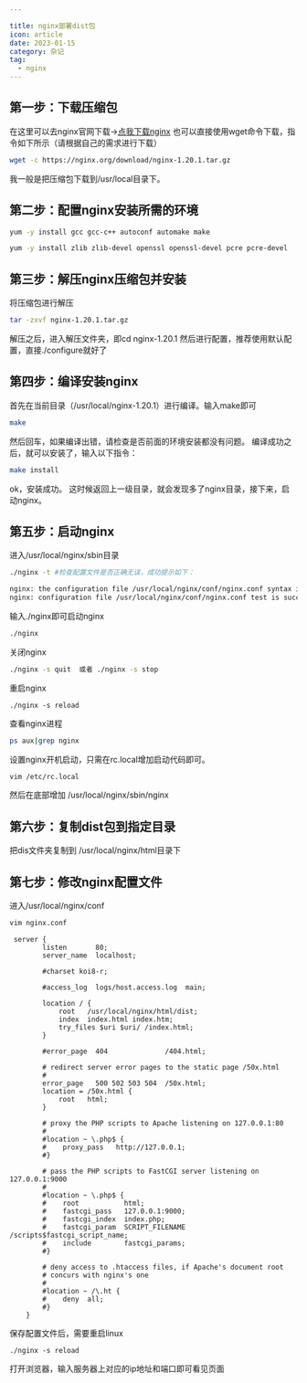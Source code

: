 ```yaml
---

title: nginx部署dist包
icon: article
date: 2023-01-15
category: 杂记
tag:
  - nginx
---
```




## 第一步：下载压缩包

在这里可以去nginx官网下载->[点我下载nginx](http://nginx.org/en/download.html)
也可以直接使用wget命令下载，指令如下所示（请根据自己的需求进行下载）

```bash
wget -c https://nginx.org/download/nginx-1.20.1.tar.gz
```

我一般是把压缩包下载到/usr/local目录下。

## 第二步：配置nginx安装所需的环境

```bash
yum -y install gcc gcc-c++ autoconf automake make
```

```bash
yum -y install zlib zlib-devel openssl openssl-devel pcre pcre-devel
```

## 第三步：解压nginx压缩包并安装

将压缩包进行解压

```bash
tar -zxvf nginx-1.20.1.tar.gz
```

解压之后，进入解压文件夹，即cd nginx-1.20.1
然后进行配置，推荐使用默认配置，直接./configure就好了

## 第四步：编译安装nginx

首先在当前目录（/usr/local/nginx-1.20.1）进行编译。输入make即可

```bash
make
```

然后回车，如果编译出错，请检查是否前面的环境安装都没有问题。
编译成功之后，就可以安装了，输入以下指令：

```bash
make install
```

ok，安装成功。
这时候返回上一级目录，就会发现多了nginx目录，接下来，启动nginx。

## 第五步：启动nginx

进入/usr/local/nginx/sbin目录

```bash
./nginx -t #检查配置文件是否正确无误，成功提示如下：
```

```bash
nginx: the configuration file /usr/local/nginx/conf/nginx.conf syntax is ok
nginx: configuration file /usr/local/nginx/conf/nginx.conf test is successful
```

输入./nginx即可启动nginx

```bash
./nginx
```

关闭nginx

```bash
./nginx -s quit  或者 ./nginx -s stop
```

重启nginx

```
./nginx -s reload
```

查看nginx进程

```bash
ps aux|grep nginx
```

设置nginx开机启动，只需在rc.local增加启动代码即可。

```bash
vim /etc/rc.local
```

然后在底部增加  /usr/local/nginx/sbin/nginx

## 第六步：复制dist包到指定目录

把dis文件夹复制到 /usr/local/nginx/html目录下

## 第七步：修改nginx配置文件

进入/usr/local/nginx/conf

```bash
vim nginx.conf
```

```shell
 server {
        listen       80;
        server_name  localhost;

        #charset koi8-r;

        #access_log  logs/host.access.log  main;

        location / {
            root   /usr/local/nginx/html/dist;
            index  index.html index.htm;
            try_files $uri $uri/ /index.html;
        }

        #error_page  404              /404.html;

        # redirect server error pages to the static page /50x.html
        #
        error_page   500 502 503 504  /50x.html;
        location = /50x.html {
            root   html;
        }

        # proxy the PHP scripts to Apache listening on 127.0.0.1:80
        #
        #location ~ \.php$ {
        #    proxy_pass   http://127.0.0.1;
        #}

        # pass the PHP scripts to FastCGI server listening on 127.0.0.1:9000
        #
        #location ~ \.php$ {
        #    root           html;
        #    fastcgi_pass   127.0.0.1:9000;
        #    fastcgi_index  index.php;
        #    fastcgi_param  SCRIPT_FILENAME  /scripts$fastcgi_script_name;
        #    include        fastcgi_params;
        #}

        # deny access to .htaccess files, if Apache's document root
        # concurs with nginx's one
        #
        #location ~ /\.ht {
        #    deny  all;
        #}
    }

```



保存配置文件后，需要重启linux

```
./nginx -s reload
```

打开浏览器，输入服务器上对应的ip地址和端口即可看见页面